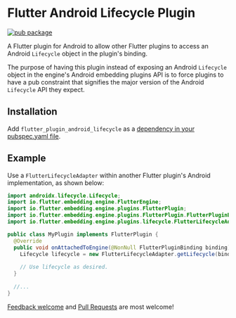 # Flutter Android Lifecycle Plugin

[![pub package](https://img.shields.io/pub/v/flutter_plugin_android_lifecycle.svg)](https://pub.dartlang.org/packages/flutter_plugin_android_lifecycle)

A Flutter plugin for Android to allow other Flutter plugins to access an Android `Lifecycle` object
in the plugin's binding.

The purpose of having this plugin instead of exposing an Android `Lifecycle` object in the engine's
Android embedding plugins API is to force plugins to have a pub constraint that signifies the
major version of the Android `Lifecycle` API they expect.

## Installation

Add `flutter_plugin_android_lifecycle` as a [dependency in your pubspec.yaml file](https://flutter.io/using-packages/).

## Example

Use a `FlutterLifecycleAdapter` within another Flutter plugin's Android implementation, as shown
below:

```java
import androidx.lifecycle.Lifecycle;
import io.flutter.embedding.engine.FlutterEngine;
import io.flutter.embedding.engine.plugins.FlutterPlugin;
import io.flutter.embedding.engine.plugins.FlutterPlugin.FlutterPluginBinding;
import io.flutter.embedding.engine.plugins.lifecycle.FlutterLifecycleAdapter;

public class MyPlugin implements FlutterPlugin {
  @Override
  public void onAttachedToEngine(@NonNull FlutterPluginBinding binding) {
    Lifecycle lifecycle = new FlutterLifecycleAdapter.getLifecycle(binding);
    
    // Use lifecycle as desired.
  }
  
  //...
}
```

[Feedback welcome](https://github.com/flutter/flutter/issues) and
[Pull Requests](https://github.com/flutter/plugins/pulls) are most welcome!

